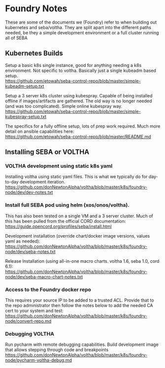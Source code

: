 # Foundry Notes

These are some of the documents we (Foundry) refer to when building out kubernetes and seba/voltha.  They are split apart into the different paths needed, be they a simple development environment or a full cluster running all of SEBA


## Kubernetes Builds

Setup a basic k8s single instance, good for anything needing a k8s environment.  Not specific to voltha. Basically just a single kubeadm based setup.  
https://github.com/etowah/seba-control-repo/blob/master/simple-kubeadm-setup.txt

Setup a 3 server k8s cluster using kubespray.  Capable of being installed offline if images/artifacts are gathered.  The old way is no longer needed (and was too complicated).  Simple online kubespray way.    
https://github.com/etowah/seba-control-repo/blob/master/simple-kubespray-setup.txt

The specifics for a fully offline setup, lots of prep work required.  Much more detail on ansible capabilities here:  
https://github.com/etowah/seba-control-repo/blob/master/README.md



## Installing SEBA or VOLTHA

### VOLTHA development using static k8s yaml
Installing voltha using static yaml files.   This is what we typically do for day-to-day development iteration.   
https://github.com/donNewtonAlpha/voltha/blob/master/k8s/foundry-node/dev/dev-notes.txt


### Install full SEBA pod using helm (xos/onos/voltha).  
This has also been tested on a single VM and a 3 server cluster.  Much of this has been pulled from the official CORD
documentation:  
https://guide.opencord.org/profiles/seba/install.html


Development installation (override chart/docker image versions, values yaml as needed):  
https://github.com/donNewtonAlpha/voltha/blob/master/k8s/foundry-node/dev/seba-notes.txt

Release Installation (using all-in-one macro charts. voltha 1.6, seba 1.0, cord 6.1):  
https://github.com/donNewtonAlpha/voltha/blob/master/k8s/foundry-node/dev/seba-macro-chart-notes.txt



### Access to the Foundry docker repo
This requires your source IP to be added to a trusted ACL.  Provide that to the repo administrator then follow the notes below to add the needed CA cert to your system and test:  
https://github.com/donNewtonAlpha/voltha/blob/master/k8s/foundry-node/convert-repo.md


### Debugging VOLTHA

Run pycharm with remote debugging capabilities.   Build development image that allows stepping through code and breakpoints  
https://github.com/donNewtonAlpha/voltha/blob/master/k8s/foundry-node/pycharm-voltha-debug.md

